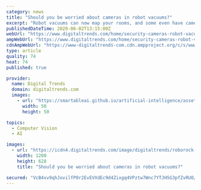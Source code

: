```yaml
---
category: news
title: "Should you be worried about cameras in robot vacuums?"
excerpt: "Robot vacuums can now map your rooms, and some even have cameras. Is this a privacy problem? We break down what to look for and the safeguards robot vacs take."
publishedDateTime: 2020-06-02T13:15:00Z
webUrl: "https://www.digitaltrends.com/home/security-cameras-robot-vacuums-feature-privacy-concerns/"
ampWebUrl: "https://www.digitaltrends.com/home/security-cameras-robot-vacuums-feature-privacy-concerns/?amp"
cdnAmpWebUrl: "https://www-digitaltrends-com.cdn.ampproject.org/c/s/www.digitaltrends.com/home/security-cameras-robot-vacuums-feature-privacy-concerns/?amp"
type: article
quality: 74
heat: 74
published: true

provider:
  name: Digital Trends
  domain: digitaltrends.com
  images:
    - url: "https://smartableai.github.io/artificial-intelligence/assets/images/organizations/digitaltrends.com-50x50.jpg"
      width: 50
      height: 50

topics:
  - Computer Vision
  - AI

images:
  - url: "https://icdn4.digitaltrends.com/image/digitaltrends/roborock-s6-maxv-review-1-of-6-1200x630-c-ar1.91.jpg"
    width: 1200
    height: 628
    title: "Should you be worried about cameras in robot vacuums?"

secured: "VcB4xv9qhJovilfP0r2EvEVXdEc9d4Zixgq4VPztw7Wnc7YTJH5G3pfZvRUO/wdatyEqeutW2xpckx/3QIBIRm+RNOXuXOht4wHeLIT4Pcgj2iuIs4DTDkGzejCJYT091nKLC1Va+YcaVy7lwdvn8kJuYtMrNOlxO5zWzfbyd2sYRtEtMY0yQnQROiSxPaorxXHBm4OHwd23WzYDC7nxFPGbZwWo2eJUPLVM6ryfNciXzsJHZpYTsiTfibN/ugIlrstk/mQdHGCfQiy8vHxHMf0C+DFuHf62A1f0NRCRU/oEqTg7Q8Cyi27OsNvZxDIj;uoBP6FznKpdba2hPtKWukA=="
---
```


